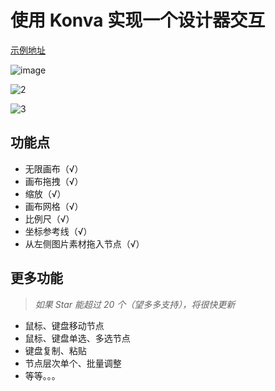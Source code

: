 # 使用 Konva 实现一个设计器交互

[示例地址](https://xachary.github.io/konva-designer-sample/)

![image](https://github.com/xachary/konva-designer-sample/assets/16830398/4a995eb9-5756-4ec4-a02d-f3a5eb21189a)

![2](https://github.com/xachary/konva-designer-sample/assets/16830398/e43cc89c-c543-4c22-a029-db867ad8502d)

![3](https://github.com/xachary/konva-designer-sample/assets/16830398/3f7f57d7-152b-4131-8cbd-5d94b553df4c)

## 功能点

- 无限画布（√）
- 画布拖拽（√）
- 缩放（√）
- 画布网格（√）
- 比例尺（√）
- 坐标参考线（√）
- 从左侧图片素材拖入节点（√）

## 更多功能

> _如果 Star 能超过 20 个（望多多支持），将很快更新_

- 鼠标、键盘移动节点
- 鼠标、键盘单选、多选节点
- 键盘复制、粘贴
- 节点层次单个、批量调整
- 等等。。。
